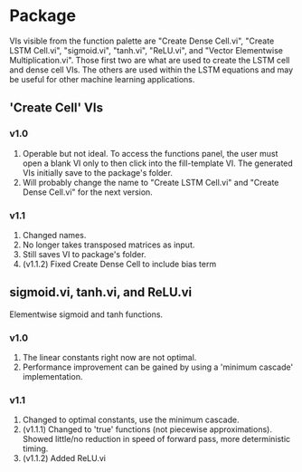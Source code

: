 # Package

VIs visible from the function palette are "Create Dense Cell.vi", "Create LSTM Cell.vi", "sigmoid.vi", "tanh.vi", "ReLU.vi", and "Vector Elementwise Multiplication.vi". Those first two are what are used to create the LSTM cell and dense cell VIs. The others are used within the LSTM equations and may be useful for other machine learning applications.

## 'Create Cell' VIs
### v1.0
1. Operable but not ideal. To access the functions panel, the user must open a blank VI only to then click into the fill-template VI. The generated VIs initially save to the package's folder.
2. Will probably change the name to "Create LSTM Cell.vi" and "Create Dense Cell.vi" for the next version.
### v1.1
1. Changed names.
2. No longer takes transposed matrices as input.
3. Still saves VI to package's folder.
4. (v1.1.2) Fixed Create Dense Cell to include bias term
## sigmoid.vi, tanh.vi, and ReLU.vi
Elementwise sigmoid and tanh functions.
### v1.0
1. The linear constants right now are not optimal.
2. Performance improvement can be gained by using a 'minimum cascade' implementation.
### v1.1
1. Changed to optimal constants, use the minimum cascade.
2. (v1.1.1) Changed to 'true' functions (not piecewise approximations). Showed little/no reduction in speed of forward pass, more deterministic timing.
3. (v1.1.2) Added ReLU.vi
